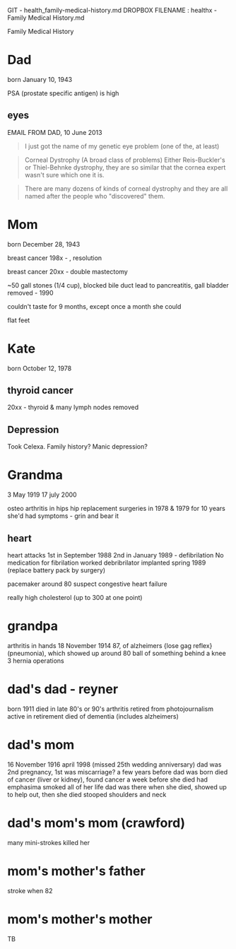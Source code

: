 GIT - health_family-medical-history.md
DROPBOX FILENAME : healthx - Family Medical History.md


Family Medical History

# Dad

born January 10, 1943

PSA (prostate specific antigen) is high

## eyes

EMAIL FROM DAD, 10 June 2013

> I just got the name of my genetic eye problem (one of the, at least)

> Corneal Dystrophy (A broad class of problems)
Either Reis-Buckler's or Thiel-Behnke dystrophy, they are so similar that the cornea expert wasn't sure which one it is.

> There are many dozens of kinds of corneal dystrophy and they are all named after the people who "discovered" them.


# Mom

born December 28, 1943

breast cancer 198x - , resolution

breast cancer 20xx - double mastectomy

~50 gall stones (1/4 cup), blocked bile duct lead to pancreatitis, gall bladder removed - 1990

couldn't taste for 9 months, except once a month she could

flat feet


# Kate

born October 12, 1978

## thyroid cancer
20xx - thyroid & many lymph nodes removed

## Depression 
Took Celexa. 
Family history?
Manic depression?

# Grandma

3 May 1919
17 july 2000

osteo arthritis in hips
hip replacement surgeries in 1978 & 1979
for 10 years she'd had symptoms - grin and bear it

## heart
heart attacks
1st in September 1988
2nd in January 1989 - defibrilation
No medication for fibrilation worked
debribrilator implanted spring 1989 (replace battery pack by surgery)

pacemaker around 80 
suspect congestive heart failure

really high cholesterol (up to 300 at one point)




# grandpa
arthritis in hands
18 November 1914
87, of alzheimers {lose gag reflex} (pneumonia), which showed up around 80
ball of something behind a knee
3 hernia operations

# dad's dad - reyner
born 1911
died in late 80's or 90's
arthritis
retired from photojournalism
active in retirement
died of dementia (includes alzheimers)

# dad's mom
16 November 1916
april 1998 (missed 25th wedding anniversary)
dad was 2nd pregnancy, 1st was miscarriage? a few years before dad was born
died of cancer (liver or kidney), found cancer a week before she died
had emphasima
smoked all of her life
dad was there when she died, showed up to help out, then she died
stooped shoulders and neck

# dad's mom's mom (crawford)
many mini-strokes killed her

# mom's mother's father
stroke when 82

# mom's mother's mother
TB